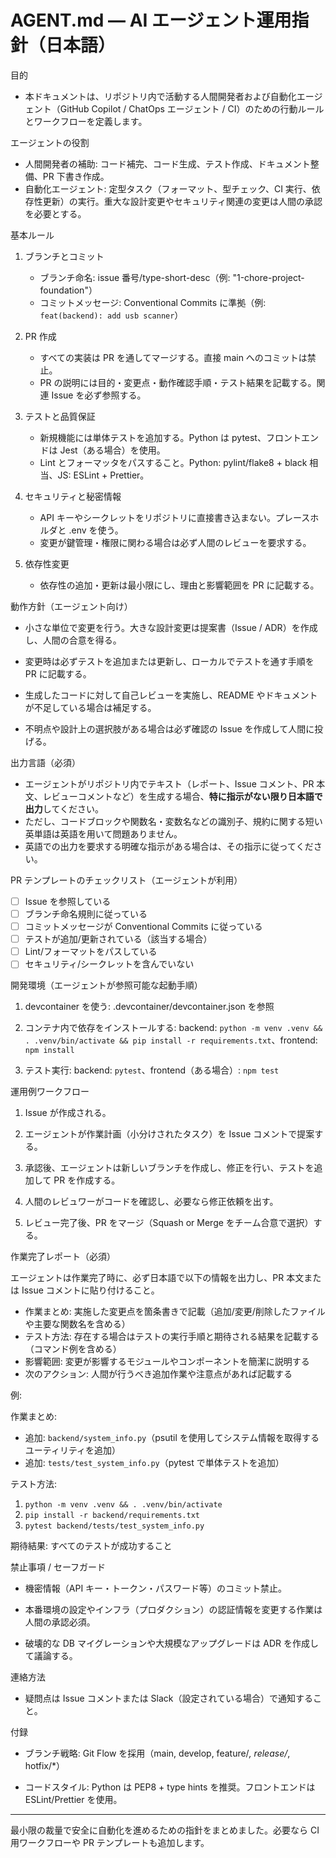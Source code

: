 # AGENT.md — AI エージェント運用指針（日本語）

目的

- 本ドキュメントは、リポジトリ内で活動する人間開発者および自動化エージェント（GitHub Copilot / ChatOps エージェント / CI）のための行動ルールとワークフローを定義します。

エージェントの役割

- 人間開発者の補助: コード補完、コード生成、テスト作成、ドキュメント整備、PR 下書き作成。
- 自動化エージェント: 定型タスク（フォーマット、型チェック、CI 実行、依存性更新）の実行。重大な設計変更やセキュリティ関連の変更は人間の承認を必要とする。

基本ルール

1. ブランチとコミット

   - ブランチ命名: issue 番号/type-short-desc（例: "1-chore-project-foundation"）
   - コミットメッセージ: Conventional Commits に準拠（例: `feat(backend): add usb scanner`）

2. PR 作成

   - すべての実装は PR を通してマージする。直接 main へのコミットは禁止。
   - PR の説明には目的・変更点・動作確認手順・テスト結果を記載する。関連 Issue を必ず参照する。

3. テストと品質保証

   - 新規機能には単体テストを追加する。Python は pytest、フロントエンドは Jest（ある場合）を使用。
   - Lint とフォーマッタをパスすること。Python: pylint/flake8 + black 相当、JS: ESLint + Prettier。

4. セキュリティと秘密情報

   - API キーやシークレットをリポジトリに直接書き込まない。プレースホルダと .env を使う。
   - 変更が鍵管理・権限に関わる場合は必ず人間のレビューを要求する。

5. 依存性変更

   - 依存性の追加・更新は最小限にし、理由と影響範囲を PR に記載する。

動作方針（エージェント向け）

- 小さな単位で変更を行う。大きな設計変更は提案書（Issue / ADR）を作成し、人間の合意を得る。

- 変更時は必ずテストを追加または更新し、ローカルでテストを通す手順を PR に記載する。

- 生成したコードに対して自己レビューを実施し、README やドキュメントが不足している場合は補足する。

- 不明点や設計上の選択肢がある場合は必ず確認の Issue を作成して人間に投げる。

出力言語（必須）

- エージェントがリポジトリ内でテキスト（レポート、Issue コメント、PR 本文、レビューコメントなど）を生成する場合、**特に指示がない限り日本語で出力**してください。
- ただし、コードブロックや関数名・変数名などの識別子、規約に関する短い英単語は英語を用いて問題ありません。
- 英語での出力を要求する明確な指示がある場合は、その指示に従ってください。

PR テンプレートのチェックリスト（エージェントが利用）

- [ ] Issue を参照している
- [ ] ブランチ命名規則に従っている
- [ ] コミットメッセージが Conventional Commits に従っている
- [ ] テストが追加/更新されている（該当する場合）
- [ ] Lint/フォーマットをパスしている
- [ ] セキュリティ/シークレットを含んでいない

開発環境（エージェントが参照可能な起動手順）

1. devcontainer を使う: .devcontainer/devcontainer.json を参照

2. コンテナ内で依存をインストールする: backend: `python -m venv .venv && . .venv/bin/activate && pip install -r requirements.txt`、frontend: `npm install`

3. テスト実行: backend: `pytest`、frontend（ある場合）: `npm test`

運用例ワークフロー

1. Issue が作成される。

2. エージェントが作業計画（小分けされたタスク）を Issue コメントで提案する。

3. 承認後、エージェントは新しいブランチを作成し、修正を行い、テストを追加して PR を作成する。

4. 人間のレビュワーがコードを確認し、必要なら修正依頼を出す。

5. レビュー完了後、PR をマージ（Squash or Merge をチーム合意で選択）する。

作業完了レポート（必須）

エージェントは作業完了時に、必ず日本語で以下の情報を出力し、PR 本文または Issue コメントに貼り付けること。

- 作業まとめ: 実施した変更点を箇条書きで記載（追加/変更/削除したファイルや主要な関数名を含める）
- テスト方法: 存在する場合はテストの実行手順と期待される結果を記載する（コマンド例を含める）
- 影響範囲: 変更が影響するモジュールやコンポーネントを簡潔に説明する
- 次のアクション: 人間が行うべき追加作業や注意点があれば記載する

例:

作業まとめ:

- 追加: `backend/system_info.py`（psutil を使用してシステム情報を取得するユーティリティを追加）
- 追加: `tests/test_system_info.py`（pytest で単体テストを追加）

テスト方法:

1. `python -m venv .venv && . .venv/bin/activate`
2. `pip install -r backend/requirements.txt`
3. `pytest backend/tests/test_system_info.py`

期待結果: すべてのテストが成功すること

禁止事項 / セーフガード

- 機密情報（API キー・トークン・パスワード等）のコミット禁止。

- 本番環境の設定やインフラ（プロダクション）の認証情報を変更する作業は人間の承認必須。

- 破壊的な DB マイグレーションや大規模なアップグレードは ADR を作成して議論する。

連絡方法

- 疑問点は Issue コメントまたは Slack（設定されている場合）で通知すること。

付録

- ブランチ戦略: Git Flow を採用（main, develop, feature/_, release/_, hotfix/\*）

- コードスタイル: Python は PEP8 + type hints を推奨。フロントエンドは ESLint/Prettier を使用。

---

最小限の裁量で安全に自動化を進めるための指針をまとめました。必要なら CI 用ワークフローや PR テンプレートも追加します。
